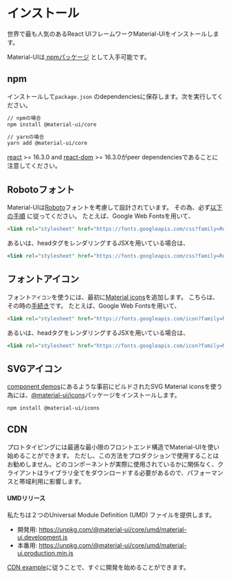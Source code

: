 # インストール

<p class="description">世界で最も人気のあるReact UIフレームワークMaterial-UIをインストールします。</p>

Material-UIは[ npmパッケージ](https://www.npmjs.com/package/@material-ui/core) として入手可能です。

## npm

インストールして`package.json` のdependenciesに保存します。次を実行してください。

```sh
// npmの場合
npm install @material-ui/core

// yarnの場合
yarn add @material-ui/core
```

[react](https://www.npmjs.com/package/react) >= 16.3.0 and [react-dom](https://www.npmjs.com/package/react-dom) >= 16.3.0がpeer dependenciesであることに注意してください。

## Robotoフォント

Material-UIは[Roboto](https://fonts.google.com/specimen/Roboto)フォントを考慮して設計されています。 その為、必ず[以下の手順](/style/typography/#general) に従ってください。 たとえば、Google Web Fontsを用いて、

```html
<link rel="stylesheet" href="https://fonts.googleapis.com/css?family=Roboto:300,400,500">
```

あるいは、headタグをレンダリングするJSXを用いている場合は、

```jsx
<link rel="stylesheet" href="https://fonts.googleapis.com/css?family=Roboto:300,400,500" />
```

## フォントアイコン

フォント`アイコン`を使うには、最初に[Material icons](https://material.io/tools/icons/)を追加します。 こちらは、その時の[手続き](/style/icons/#font-icons)です。 たとえば、Google Web Fontsを用いて、

```html
<link rel="stylesheet" href="https://fonts.googleapis.com/icon?family=Material+Icons">
```

あるいは、headタグをレンダリングするJSXを用いている場合は、

```jsx
<link rel="stylesheet" href="https://fonts.googleapis.com/icon?family=Material+Icons" />
```

## SVGアイコン

[component demos](/demos/app-bar/)にあるような事前にビルドされたSVG Material iconsを使う為には、[@material-ui/icons](https://www.npmjs.com/package/@material-ui/icons)パッケージをインストールします。

```sh
npm install @material-ui/icons
```

## CDN

プロトタイピングには最適な最小限のフロントエンド構造でMaterial-UIを使い始めることができます。 ただし、この方法をプロダクションで使用することはお勧めしません。どのコンポーネントが実際に使用されているかに関係なく、クライアントはライブラリ全てをダウンロードする必要があるので、パフォーマンスと帯域利用に影響します。

#### UMDリリース

私たちは２つのUniversal Module Definition (UMD) ファイルを提供します。

- 開発用: https://unpkg.com/@material-ui/core/umd/material-ui.development.js
- 本番用: https://unpkg.com/@material-ui/core/umd/material-ui.production.min.js

[CDN example](https://github.com/mui-org/material-ui/tree/master/examples/cdn)に従うことで、すぐに開発を始めることができます。